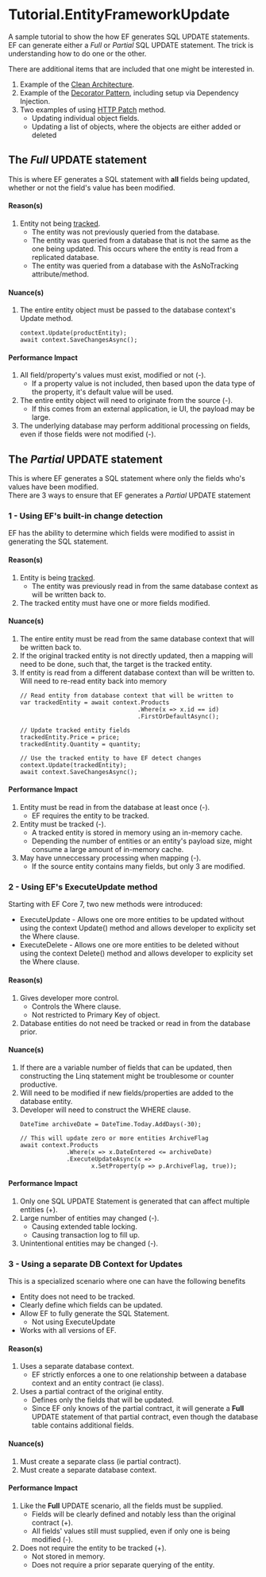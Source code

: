 # Tutorial.EntityFrameworkUpdate 
A sample tutorial to show the how EF generates SQL UPDATE statements.
EF can generate either a *Full* or *Partial* SQL UPDATE statement.
The trick is understanding how to do one or the other.

There are additional items that are included that one might be interested in.  
1.  Example of the [Clean Architecture](https://levelup.gitconnected.com/clean-architecture-86c4f03e4771).
2.  Example of the [Decorator Pattern](https://refactoring.guru/design-patterns/decorator/csharp/example), including setup via Dependency Injection.  
3.  Two examples of using [HTTP Patch](https://en.wikipedia.org/wiki/PATCH_(HTTP)) method.  
    -  Updating individual object fields.
    -  Updating a list of objects, where the objects are either added or deleted


## The *Full* UPDATE statement
This is where EF generates a SQL statement with **all** fields being updated, whether or not the field's value has been modified.
#### Reason(s)
1.  Entity not being [tracked](https://learn.microsoft.com/en-us/ef/core/querying/tracking).
    -  The entity was not previously queried from the database.
    -  The entity was queried from a database that is not the same as the one being updated.  This occurs where the entity is read from a replicated database.
    -  The entity was queried from a database with the AsNoTracking attribute/method.

#### Nuance(s)
1.  The entire entity object must be passed to the database context's Update method.
    ```    
    context.Update(productEntity);
    await context.SaveChangesAsync();
    ```
#### Performance Impact
1.  All field/property's values must exist, modified or not (-).
    -  If a property value is not included, then based upon the data type of the property, it's default value will be used.
2.  The entire entity object will need to originate from the source (-).
    -  If this comes from an external application, ie UI, the payload may be large.
3.  The underlying database may perform additional processing on fields, even if those fields were not modified (-).


## The *Partial* UPDATE statement
This is where EF generates a SQL statement where only the fields who's values have been modified.  
There are 3 ways to ensure that EF generates a *Partial* UPDATE statement

### 1 - Using EF's built-in change detection
EF has the ability to determine which fields were modified to assist in generating the SQL statement.
#### Reason(s)
1.  Entity is being [tracked](https://learn.microsoft.com/en-us/ef/core/querying/tracking).
    -  The entity was previously read in from the same database context as will be written back to.
2.  The tracked entity must have one or more fields modified.

#### Nuance(s)
1.  The entire entity must be read from the same database context that will be written back to.
2.  If the original tracked entity is not directly updated, then a mapping will need to be done, such that, the target is the tracked entity.
3.  If entity is read from a different database context than will be written to.  Will need to re-read entity back into memory
    ```    
    // Read entity from database context that will be written to
    var trackedEntity = await context.Products
                                     .Where(x => x.id == id)
                                     .FirstOrDefaultAsync();
    
    // Update tracked entity fields
    trackedEntity.Price = price;
    trackedEntity.Quantity = quantity;

    // Use the tracked entity to have EF detect changes
    context.Update(trackedEntity);
    await context.SaveChangesAsync();
    ```
#### Performance Impact
1.  Entity must be read in from the database at least once (-).
    -  EF requires the entity to be tracked.
2.  Entity must be tracked (-).
    -  A tracked entity is stored in memory using an in-memory cache.
    -  Depending the number of entities or an entity's payload size,  might consume a large amount of in-memory cache.
3.  May have unneccessary processing when mapping (-).
    -  If the source entity contains many fields, but only 3 are modified.


### 2 - Using EF's ExecuteUpdate method
Starting with EF Core 7, two new methods were introduced:
-  ExecuteUpdate - Allows one ore more entities to be updated without using the context Update() method and allows developer to explicity set the Where clause.
-  ExecuteDelete - Allows one ore more entities to be deleted without using the context Delete() method and allows developer to explicity set the Where clause.
#### Reason(s)
1.  Gives developer more control.
    -  Controls the Where clause.
    -  Not restricted to Primary Key of object.
2.  Database entities do not need be tracked or read in from the database prior.

#### Nuance(s)
1.  If there are a variable number of fields that can be updated, then constructing the Linq statement might be troublesome or counter productive.
2.  Will need to be modified if new fields/properties are added to the database entity.
3.  Developer will need to construct the WHERE clause.
    ```    
    DateTime archiveDate = DateTime.Today.AddDays(-30);

    // This will update zero or more entities ArchiveFlag
    await context.Products
                 .Where(x => x.DateEntered <= archiveDate)
                 .ExecuteUpdateAsync(x => 
                        x.SetProperty(p => p.ArchiveFlag, true));
    ```

#### Performance Impact
1.  Only one SQL UPDATE Statement is generated that can affect multiple entities (+).
2.  Large number of entities may changed (-).
    -  Causing extended table locking.
    -  Causing transaction log to fill up.
3.  Unintentional entities may be changed (-).


### 3 - Using a separate DB Context for Updates
This is a specialized scenario where one can have the following benefits
-  Entity does not need to be tracked.
-  Clearly define which fields can be updated.
-  Allow EF to fully generate the SQL Statement.
    -  Not using ExecuteUpdate
-  Works with all versions of EF.

#### Reason(s)
1.  Uses a separate database context.
    -  EF strictly enforces a one to one relationship between a database context and an entity contract (ie class).
2.  Uses a partial contract of the original entity.
    -  Defines only the fields that will be updated.
    -  Since EF only knows of the partial contract, it will generate a **Full** UPDATE statement of that partial contract, even though the database table contains additional fields.

#### Nuance(s)
1.  Must create a separate class (ie partial contract).
2.  Must create a separate database context.

#### Performance Impact
1.  Like the **Full** UPDATE scenario, all the fields must be supplied.
    -  Fields will be clearly defined and notably less than the original contract (+).
    -  All fields' values still must supplied, even if only one is being modified (-).
2.  Does not require the entity to be tracked (+).
    -  Not stored in memory.
    -  Does not require a prior separate querying of the entity.
